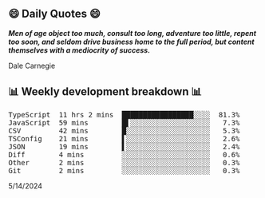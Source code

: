 ## 😄 Daily Quotes 😄

_**Men of age object too much, consult too long, adventure too little, repent too soon, and seldom drive business home to the full period, but content themselves with a mediocrity of success.**_

Dale Carnegie



## 📊 Weekly development breakdown 📊

<pre>TypeScript  11 hrs 2 mins  █████████████████░░░░  81.3%
JavaScript  59 mins        █▌░░░░░░░░░░░░░░░░░░░   7.3%
CSV         42 mins        █░░░░░░░░░░░░░░░░░░░░   5.3%
TSConfig    21 mins        ▌░░░░░░░░░░░░░░░░░░░░   2.6%
JSON        19 mins        ▌░░░░░░░░░░░░░░░░░░░░   2.4%
Diff        4 mins         ░░░░░░░░░░░░░░░░░░░░░   0.6%
Other       2 mins         ░░░░░░░░░░░░░░░░░░░░░   0.3%
Git         2 mins         ░░░░░░░░░░░░░░░░░░░░░   0.3%</pre>

5/14/2024